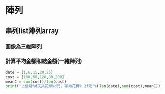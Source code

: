 # 陣列
## 串列list陣列array
### 圖像為三維陣列
### 計算平均金額和總金額(一維陣列)
```python
date = [1,6,15,20,25]
cost = [100,50,120,80,200]
meanC = sum(cost)/len(cost)
print("上個月%d天共花掉%d元，平均花費%.2f元"%(len(date),sum(cost),meanC))
```
